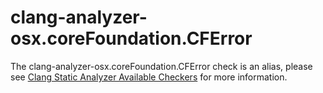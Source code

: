 # clang-analyzer-osx.coreFoundation.CFError

The clang-analyzer-osx.coreFoundation.CFError check is an alias, please
see [Clang Static Analyzer Available
Checkers](https://clang.llvm.org/docs/analyzer/checkers.html#osx-corefoundation-cferror)
for more information.
